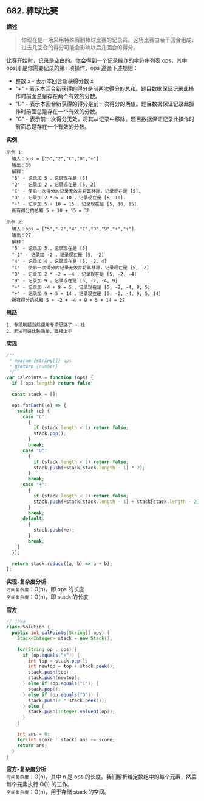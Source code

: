 ## 682. 棒球比赛

**描述**

> 你现在是一场采用特殊赛制棒球比赛的记录员。这场比赛由若干回合组成，过去几回合的得分可能会影响以后几回合的得分。

比赛开始时，记录是空白的。你会得到一个记录操作的字符串列表 ops，其中 ops[i] 是你需要记录的第 i 项操作，ops 遵循下述规则：

- 整数 x - 表示本回合新获得分数 x
- "+" - 表示本回合新获得的得分是前两次得分的总和。题目数据保证记录此操作时前面总是存在两个有效的分数。
- "D" - 表示本回合新获得的得分是前一次得分的两倍。题目数据保证记录此操作时前面总是存在一个有效的分数。
- "C" - 表示前一次得分无效，将其从记录中移除。题目数据保证记录此操作时前面总是存在一个有效的分数。

**实例**

```
示例 1:
  输入：ops = ["5","2","C","D","+"]
  输出：30
  解释：
  "5" - 记录加 5 ，记录现在是 [5]
  "2" - 记录加 2 ，记录现在是 [5, 2]
  "C" - 使前一次得分的记录无效并将其移除，记录现在是 [5].
  "D" - 记录加 2 * 5 = 10 ，记录现在是 [5, 10].
  "+" - 记录加 5 + 10 = 15 ，记录现在是 [5, 10, 15].
  所有得分的总和 5 + 10 + 15 = 30

示例 2:
  输入：ops = ["5","-2","4","C","D","9","+","+"]
  输出：27
  解释：
  "5" - 记录加 5 ，记录现在是 [5]
  "-2" - 记录加 -2 ，记录现在是 [5, -2]
  "4" - 记录加 4 ，记录现在是 [5, -2, 4]
  "C" - 使前一次得分的记录无效并将其移除，记录现在是 [5, -2]
  "D" - 记录加 2 * -2 = -4 ，记录现在是 [5, -2, -4]
  "9" - 记录加 9 ，记录现在是 [5, -2, -4, 9]
  "+" - 记录加 -4 + 9 = 5 ，记录现在是 [5, -2, -4, 9, 5]
  "+" - 记录加 9 + 5 = 14 ，记录现在是 [5, -2, -4, 9, 5, 14]
  所有得分的总和 5 + -2 + -4 + 9 + 5 + 14 = 27

```

**思路**

```
1、专项刷题当然使用专项思路了 - 栈
2、无法可说比较简单，直接上手
```

**实现**

```js
/**
 * @param {string[]} ops
 * @return {number}
 */
var calPoints = function (ops) {
  if (!ops.length) return false;

  const stack = [];

  ops.forEach((e) => {
    switch (e) {
      case "C":
        {
          if (stack.length < 1) return false;
          stack.pop();
        }
        break;
      case "D":
        {
          if (stack.length < 1) return false;
          stack.push(+stack[stack.length - 1] * 2);
        }
        break;
      case "+":
        {
          if (stack.length < 2) return false;
          stack.push(+stack[stack.length - 1] + stack[stack.length - 2]);
        }
        break;
      default:
        {
          stack.push(+e);
        }
        break;
    }
  });

  return stack.reduce((a, b) => a + b);
};
```

**实现-复杂度分析**  
`时间复杂度`：O(n)，即 ops 的长度  
`空间复杂度`：O(n)，即 stack 的长度

**官方**

```java
// java
class Solution {
  public int calPoints(String[] ops) {
    Stack<Integer> stack = new Stack();

    for(String op : ops) {
      if (op.equals("+")) {
        int top = stack.pop();
        int newtop = top + stack.peek();
        stack.push(top);
        stack.push(newtop);
      } else if (op.equals("C")) {
        stack.pop();
      } else if (op.equals("D")) {
        stack.push(2 * stack.peek());
      } else {
        stack.push(Integer.valueOf(op));
      }
    }

    int ans = 0;
    for(int score : stack) ans += score;
    return ans;
  }
}

```

**官方-复杂度分析**  
`时间复杂度`：O(n)，其中 n 是 ops 的长度。我们解析给定数组中的每个元素，然后每个元素执行 O(1) 的工作。  
`空间复杂度`：O(n)，用于存储 stack 的空间。
